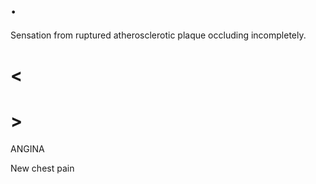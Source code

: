 # .

Sensation from ruptured atherosclerotic plaque occluding incompletely.

# <

# >

ANGINA

New chest pain
